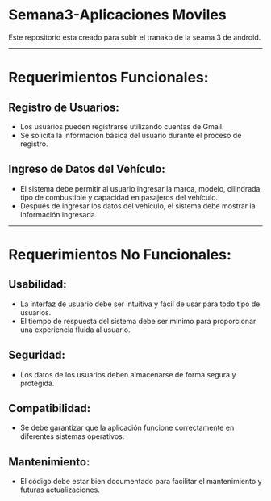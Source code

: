 # Semana3-Aplicaciones Moviles
Este repositorio esta creado para subir el tranakp de la seama 3 de android.

-----
# Requerimientos Funcionales:

## Registro de Usuarios:

* Los usuarios pueden registrarse utilizando cuentas de Gmail.
* Se solicita la información básica del usuario durante el proceso de registro.

## Ingreso de Datos del Vehículo:

* El sistema debe permitir al usuario ingresar la marca, modelo, cilindrada, tipo de combustible y capacidad en pasajeros del vehículo.
* Después de ingresar los datos del vehículo, el sistema debe mostrar la información ingresada.
-----
# Requerimientos No Funcionales:

## Usabilidad:
* La interfaz de usuario debe ser intuitiva y fácil de usar para todo tipo de usuarios.
* El tiempo de respuesta del sistema debe ser mínimo para proporcionar una experiencia fluida al usuario.
  
## Seguridad:
* Los datos de los usuarios deben almacenarse de forma segura y protegida.

## Compatibilidad:
* Se debe garantizar que la aplicación funcione correctamente en diferentes sistemas operativos.

## Mantenimiento:
* El código debe estar bien documentado para facilitar el mantenimiento y futuras actualizaciones.

